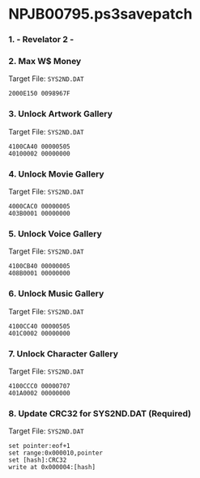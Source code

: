 # NPJB00795.ps3savepatch

### 1. - Revelator 2 -
### 2. Max W$ Money

Target File: `SYS2ND.DAT`

```
2000E150 0098967F
```

### 3. Unlock Artwork Gallery

Target File: `SYS2ND.DAT`

```
4100CA40 00000505
40100002 00000000
```

### 4. Unlock Movie Gallery

Target File: `SYS2ND.DAT`

```
4000CAC0 00000005
403B0001 00000000
```

### 5. Unlock Voice Gallery

Target File: `SYS2ND.DAT`

```
4100CB40 00000005
408B0001 00000000
```

### 6. Unlock Music Gallery

Target File: `SYS2ND.DAT`

```
4100CC40 00000505
401C0002 00000000
```

### 7. Unlock Character Gallery

Target File: `SYS2ND.DAT`

```
4100CCC0 00000707
401A0002 00000000
```

### 8. Update CRC32 for SYS2ND.DAT (Required)

Target File: `SYS2ND.DAT`

```
set pointer:eof+1
set range:0x000010,pointer
set [hash]:CRC32
write at 0x000004:[hash]
```

